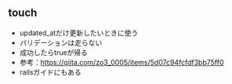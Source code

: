 ## touch
- updated_atだけ更新したいときに使う
- バリデーションは走らない
- 成功したらtrueが帰る
- 参考：https://qiita.com/zo3_0005/items/5d07c94fcfdf3bb75ff0
- railsガイドにもある
